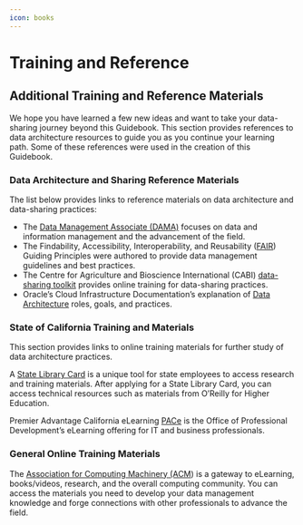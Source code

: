 ```yaml
---
icon: books
---
```


# Training and Reference

## Additional Training and Reference Materials

We hope you have learned a few new ideas and want to take your data-sharing journey beyond this Guidebook. This section provides references to data architecture resources to guide you as you continue your learning path. Some of these references were used in the creation of this Guidebook.

### Data Architecture and Sharing Reference Materials <a href="#data_architecture_and_sharing_reference" id="data_architecture_and_sharing_reference"></a>

The list below provides links to reference materials on data architecture and data-sharing practices:

* The [Data Management Associate (DAMA)](https://www.dama.org/cpages/body-of-knowledge) focuses on data and information management and the advancement of the field.
* The Findability, Accessibility, Interoperability, and Reusability ([FAIR](https://www.go-fair.org/fair-principles/)) Guiding Principles were authored to provide data management guidelines and best practices.
* The Centre for Agriculture and Bioscience International (CABI) [data-sharing toolkit](https://www.datasharingtoolkit.org/) provides online training for data-sharing practices.
* Oracle’s Cloud Infrastructure Documentation’s explanation of [Data Architecture](https://docs.oracle.com/en-us/iaas/Content/cloud-adoption-framework/ea-data-architecture.htm) roles, goals, and practices.

### State of California Training and Materials <a href="#state_of_california_training_and_materia" id="state_of_california_training_and_materia"></a>

This section provides links to online training materials for further study of data architecture practices.

A [State Library Card](https://www.library.ca.gov/apply/) is a unique tool for state employees to access research and training materials. After applying for a State Library Card, you can access technical resources such as materials from O’Reilly for Higher Education.

Premier Advantage California eLearning [PACe](https://cdt.ca.gov/workforce-development/e-learning/) is the Office of Professional Development’s eLearning offering for IT and business professionals.

### General Online Training Materials

The [Association for Computing Machinery (ACM](https://www.acm.org/membership)) is a gateway to eLearning, books/videos, research, and the overall computing community. You can access the materials you need to develop your data management knowledge and forge connections with other professionals to advance the field.
